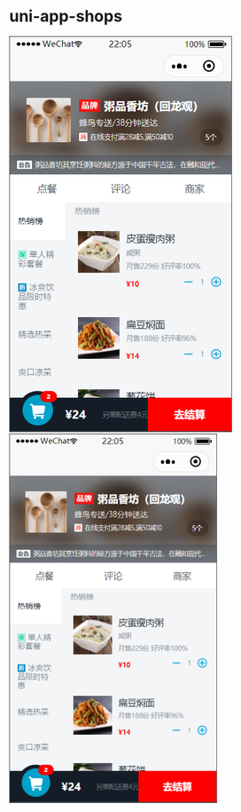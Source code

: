 # uni-app-shops
![页面1](https://github.com/szhw-github/uni-app-shops/raw/master/Images/1.png)
<img src="https://github.com/szhw-github/uni-app-shops/raw/master/Images/1.png" width=375>


